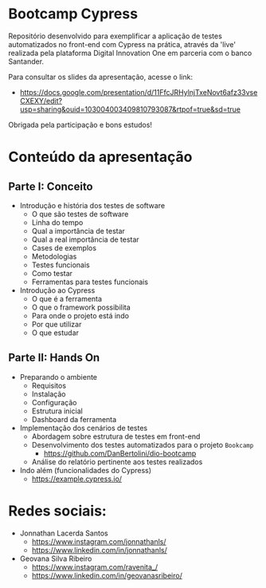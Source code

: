 # Bootcamp Cypress

Repositório desenvolvido para exemplificar a aplicação de testes automatizados no front-end com Cypress na prática, através da 'live' realizada pela plataforma Digital Innovation One em parceria com o banco Santander.

Para consultar os slides da apresentação, acesse o link: 

- https://docs.google.com/presentation/d/11FfcJRHylnjTxeNovt6afz33vseCXEXY/edit?usp=sharing&ouid=103004003409810793087&rtpof=true&sd=true

Obrigada pela participação e bons estudos!

# Conteúdo da apresentação

## Parte I: Conceito 

- Introdução e história dos testes de software
    - O que são testes de software
    - Linha do tempo
    - Qual a importância de testar
    - Qual a real importância de testar
    - Cases de exemplos
    - Metodologias
    - Testes funcionais
    - Como testar
    - Ferramentas para testes funcionais
- Introdução ao Cypress
    - O que é a ferramenta
    - O que o framework possibilita
    - Para onde o projeto está indo
    - Por que utilizar
    - O que estudar

## Parte II: Hands On

- Preparando o ambiente
    - Requisitos
    - Instalação
    - Configuração
    - Estrutura inicial
    - Dashboard da ferramenta
- Implementação dos cenários de testes
    - Abordagem sobre estrutura de testes em front-end
    - Desenvolvimento dos testes automatizados para o projeto `Bookcamp`
        - https://github.com/DanBertolini/dio-bootcamp
    - Análise do relatório pertinente aos testes realizados
- Indo além (funcionalidades do Cypress)
    - https://example.cypress.io/

# Redes sociais:

- Jonnathan Lacerda Santos
    - https://www.instagram.com/jonnathanls/
    - https://www.linkedin.com/in/jonnathanls/
- Geovana Silva Ribeiro
    - https://www.instagram.com/ravenita_/
    - https://www.linkedin.com/in/geovanasribeiro/
